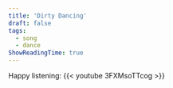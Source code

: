 ```yaml
---
title: 'Dirty Dancing'
draft: false
tags: 
  - song
  - dance
ShowReadingTime: true
---
```


Happy listening:
{{< youtube 3FXMsoTTcog >}}
